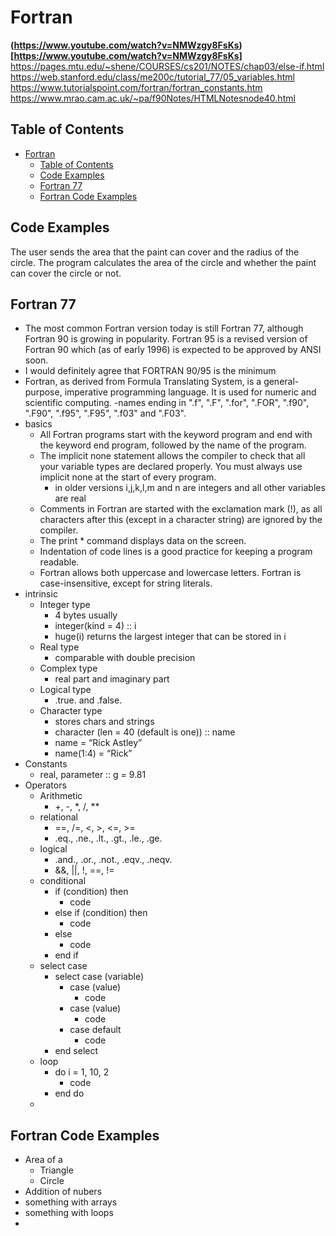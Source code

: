 # Fortran

**(https://www.youtube.com/watch?v=NMWzgy8FsKs)[https://www.youtube.com/watch?v=NMWzgy8FsKs]**
https://pages.mtu.edu/~shene/COURSES/cs201/NOTES/chap03/else-if.html
https://web.stanford.edu/class/me200c/tutorial_77/05_variables.html
https://www.tutorialspoint.com/fortran/fortran_constants.htm
https://www.mrao.cam.ac.uk/~pa/f90Notes/HTMLNotesnode40.html

## Table of Contents

- [Fortran](#fortran)
  - [Table of Contents](#table-of-contents)
  - [Code Examples](#code-examples)
  - [Fortran 77](#fortran-77)
  - [Fortran Code Examples](#fortran-code-examples)


## Code Examples
The user sends the area that the paint can cover and the radius of the circle. The program calculates the area of the circle and whether the paint can cover the circle or not.

## Fortran 77

- The most common Fortran version today is still Fortran 77, although Fortran 90 is growing in popularity. Fortran 95 is a revised version of Fortran 90 which (as of early 1996) is expected to be approved by ANSI soon.
- I would definitely agree that FORTRAN 90/95 is the minimum
- Fortran, as derived from Formula Translating System, is a general-purpose, imperative programming language. It is used for numeric and scientific computing.
-names ending in ".f", ".F", ".for", ".FOR", ".f90", ".F90", ".f95", ".F95", ".f03" and ".F03".
- basics
  - All Fortran programs start with the keyword program and end with the keyword end program, followed by the name of the program.
  - The implicit none statement allows the compiler to check that all your variable types are declared properly. You must always use implicit none at the start of every program.
    - in older versions i,j,k,l,m and n are integers and all other variables are real
  - Comments in Fortran are started with the exclamation mark (!), as all characters after this (except in a character string) are ignored by the compiler.
  - The print * command displays data on the screen.
  - Indentation of code lines is a good practice for keeping a program readable.
  - Fortran allows both uppercase and lowercase letters. Fortran is case-insensitive, except for string literals.
- intrinsic
  - Integer type
    - 4 bytes usually
    - integer(kind = 4) :: i
    - huge(i) returns the largest integer that can be stored in i
  - Real type
    - comparable with double precision
  - Complex type
    - real part and imaginary part
  - Logical type
    - .true. and .false.
  - Character type
    - stores chars and strings
    - character (len = 40 (default is one)) :: name  
    - name = “Rick Astley”
    - name(1:4) = “Rick”
- Constants
  - real, parameter :: g = 9.81
- Operators
  - Arithmetic
    - +, -, *, /, **
  - relational
    - ==, /=, <, >, <=, >=
    - .eq., .ne., .lt., .gt., .le., .ge.
  - logical
    - .and., .or., .not., .eqv., .neqv.
    - &&, ||, !, ==, !=
  - conditional
    - if (condition) then
      - code
    - else if (condition) then
      - code
    - else
      - code
    - end if
  - select case
    - select case (variable)
      - case (value)
        - code
      - case (value)
        - code
      - case default
        - code
    - end select
  - loop
    - do i = 1, 10, 2
      - code
    - end do
  - 

## Fortran Code Examples

- Area of a
  - Triangle
  - Circle
- Addition of nubers
- something with arrays
- something with loops
- 